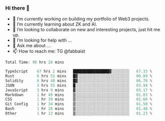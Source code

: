 ### Hi there 👋

- 🔭 I’m currently working on building my portfolio of Web3 projects. 
- 🌱 I’m currently learning about ZK and AI.
- 👯 I’m looking to collaborate on new and interesting projects, just hit me up. 
- 🤔 I’m looking for help with ... 
- 💬 Ask me about ...
- 📫 How to reach me: TG @fabbaist

<!--
**fabbaisteth/fabbaisteth** is a ✨ _special_ ✨ repository because its `README.md` (this file) appears on your GitHub profile.

Here are some ideas to get you started:

- 🔭 I’m currently working on ...
- 🌱 I’m currently learning ...
- 👯 I’m looking to collaborate on ...
- 🤔 I’m looking for help with ...
- 💬 Ask me about ...
- 📫 How to reach me: ...
- 😄 Pronouns: ...
- ⚡ Fun fact: ...
-->

<!--START_SECTION:waka-->

```rust
Total Time: 98 hrs 20 mins

TypeScript    67 hrs 2 mins   ████████████████▓░░░░░░░░   67.33 %
Rust          6 hrs 51 mins   █▓░░░░░░░░░░░░░░░░░░░░░░░   06.89 %
Solidity      6 hrs 40 mins   █▓░░░░░░░░░░░░░░░░░░░░░░░   06.70 %
JSON          3 hrs 55 mins   █░░░░░░░░░░░░░░░░░░░░░░░░   03.94 %
JavaScript    3 hrs 9 mins    ▓░░░░░░░░░░░░░░░░░░░░░░░░   03.17 %
Markdown      1 hr 49 mins    ▒░░░░░░░░░░░░░░░░░░░░░░░░   01.83 %
CSS           1 hr 39 mins    ▒░░░░░░░░░░░░░░░░░░░░░░░░   01.66 %
Git Config    1 hr 34 mins    ▒░░░░░░░░░░░░░░░░░░░░░░░░   01.58 %
Bash          1 hr 28 mins    ▒░░░░░░░░░░░░░░░░░░░░░░░░   01.48 %
Other         1 hr 13 mins    ▒░░░░░░░░░░░░░░░░░░░░░░░░   01.23 %
```

<!--END_SECTION:waka-->
